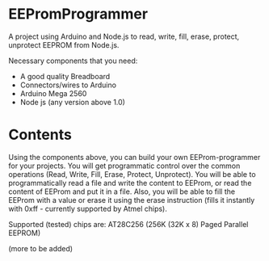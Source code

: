 # EEPromProgrammer
A project using Arduino and Node.js to read, write, fill, erase, protect, unprotect EEPROM from Node.js.

Necessary components that you need:
* A good quality Breadboard
* Connectors/wires to Arduino
* Arduino Mega 2560
* Node js (any version above 1.0)

# Contents

Using the components above, you can build your own EEProm-programmer for your projects.
You will get programmatic control over the common operations (Read, Write, Fill, Erase, Protect, Unprotect).
You will be able to programmatically read a file and write the content to EEProm, or read the content of EEProm and put it in a file.
Also, you will be able to fill the EEProm with a value or erase it using the erase instruction (fills it instantly with 0xff - currently supported by Atmel chips).

Supported (tested) chips are: 
AT28C256 (256K (32K x 8) Paged Parallel EEPROM) 

(more to be added)

